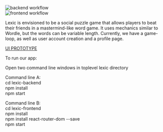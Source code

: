 ![backend workflow](https://github.com/Kanaz312/Lexic/actions/workflows/backend-node.js.yml/badge.svg)<br>
![frontend workflow](https://github.com/Kanaz312/Lexic/actions/workflows/frontend-node.js.yml/badge.svg)<br>

Lexic is envisioned to be a social puzzle game that allows players to beat their friends in a mastermind-like word game. It uses mechanics similar to Wordle, but the words can be variable length. Currently, we have a game-loop, as well as user account creation and a profile page.

[UI PROTOTYPE](https://www.figma.com/file/Yi9zETL1zcRFMItlbBOAmx/Lexic-UI-Prototype?node-id=0%3A1)

To run our app:

Open two command line windows in toplevel lexic directory

Command line A:<br>
cd lexic-backend<br>
npm install<br>
npm start<br>


Command line B:<br>
cd lexic-frontend<br>
npm install<br>
npm install react-router-dom --save<br>
npm start<br>
